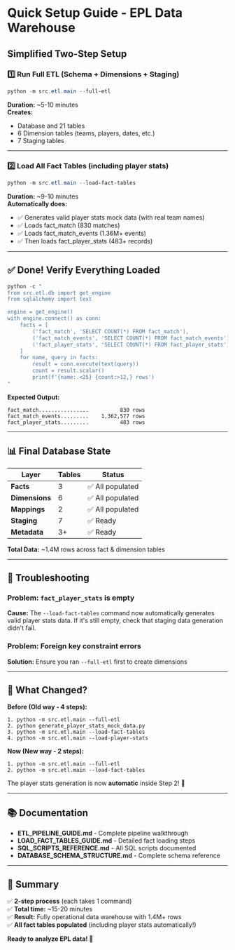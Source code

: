 # Quick Setup Guide - EPL Data Warehouse

## Simplified Two-Step Setup

### 1️⃣ Run Full ETL (Schema + Dimensions + Staging)
```powershell
python -m src.etl.main --full-etl
```
**Duration:** ~5-10 minutes  
**Creates:** 
- Database and 21 tables
- 6 Dimension tables (teams, players, dates, etc.)
- 7 Staging tables

---

### 2️⃣ Load All Fact Tables (including player stats)
```powershell
python -m src.etl.main --load-fact-tables
```
**Duration:** ~9-10 minutes  
**Automatically does:**
- ✅ Generates valid player stats mock data (with real team names)
- ✅ Loads fact_match (830 matches)
- ✅ Loads fact_match_events (1.36M+ events)
- ✅ Then loads fact_player_stats (483+ records)

---

## ✅ Done! Verify Everything Loaded

```powershell
python -c "
from src.etl.db import get_engine
from sqlalchemy import text

engine = get_engine()
with engine.connect() as conn:
    facts = [
        ('fact_match', 'SELECT COUNT(*) FROM fact_match'),
        ('fact_match_events', 'SELECT COUNT(*) FROM fact_match_events'),
        ('fact_player_stats', 'SELECT COUNT(*) FROM fact_player_stats')
    ]
    for name, query in facts:
        result = conn.execute(text(query))
        count = result.scalar()
        print(f'{name:.<25} {count:>12,} rows')
"
```

**Expected Output:**
```
fact_match................          830 rows
fact_match_events.........    1,362,577 rows
fact_player_stats.........          483 rows
```

---

## 📊 Final Database State

| Layer | Tables | Status |
|-------|--------|--------|
| **Facts** | 3 | ✅ All populated |
| **Dimensions** | 6 | ✅ All populated |
| **Mappings** | 2 | ✅ All populated |
| **Staging** | 7 | ✅ Ready |
| **Metadata** | 3+ | ✅ Ready |

**Total Data:** ~1.4M rows across fact & dimension tables

---

## 🔧 Troubleshooting

### Problem: `fact_player_stats` is empty
**Cause:** The `--load-fact-tables` command now automatically generates valid player stats data. If it's still empty, check that staging data generation didn't fail.

### Problem: Foreign key constraint errors
**Solution:** Ensure you ran `--full-etl` first to create dimensions

---

## 📖 What Changed?

**Before (Old way - 4 steps):**
```
1. python -m src.etl.main --full-etl
2. python generate_player_stats_mock_data.py
3. python -m src.etl.main --load-fact-tables
4. python -m src.etl.main --load-player-stats
```

**Now (New way - 2 steps):**
```
1. python -m src.etl.main --full-etl
2. python -m src.etl.main --load-fact-tables
```

The player stats generation is now **automatic** inside Step 2! 🎉

---

## 📚 Documentation

- **ETL_PIPELINE_GUIDE.md** - Complete pipeline walkthrough
- **LOAD_FACT_TABLES_GUIDE.md** - Detailed fact loading steps
- **SQL_SCRIPTS_REFERENCE.md** - All SQL scripts documented
- **DATABASE_SCHEMA_STRUCTURE.md** - Complete schema reference

---

## 🎯 Summary

✅ **2-step process** (each takes 1 command)  
✅ **Total time:** ~15-20 minutes  
✅ **Result:** Fully operational data warehouse with 1.4M+ rows  
✅ **All fact tables populated** (including player stats automatically!)  

**Ready to analyze EPL data! 🚀**
